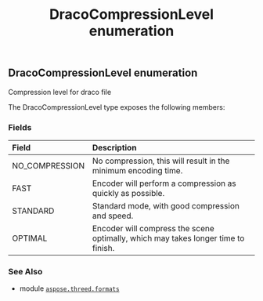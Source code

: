 ﻿---
title: DracoCompressionLevel enumeration
second_title: Aspose.3D for Python via .NET API References
description: 
type: docs
weight: 340
url: /python-net/aspose.threed.formats/dracocompressionlevel/
is_root: false
---

## DracoCompressionLevel enumeration

Compression level for draco file



The DracoCompressionLevel type exposes the following members:

### Fields
| Field | Description |
| :- | :- |
| NO_COMPRESSION | No compression, this will result in the minimum encoding time. |
| FAST | Encoder will perform a compression as quickly as possible. |
| STANDARD | Standard mode, with good compression and speed. |
| OPTIMAL | Encoder will compress the scene optimally, which may takes longer time to finish. |



### See Also
* module [`aspose.threed.formats`](..)
